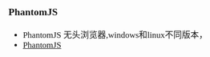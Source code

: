 <span  style="font-family: Simsun,serif; font-size: 17px; ">

### PhantomJS

- PhantomJS 无头浏览器,windows和linux不同版本，
- [PhantomJS](https://phantomjs.org/download.html)

</span>